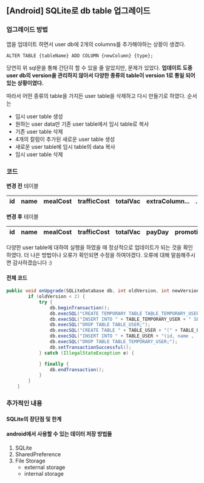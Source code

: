 ## [Android]  SQLite로 db table 업그레이드

### 업그레이드 방법

앱을 업데이트 하면서 user db에 2개의 columns를 추가해야하는 상황이 생겼다.
```
ALTER TABLE {tableName} ADD COLUMN {newColumn} {type};
```
당연히 위 sql문을 통해 간단히 할 수 있을 줄 알았지만, 문제가 있었다.
**업데이트 도중 user db의 version을 관리하지 않아서 다양한 종류의 table이 version 1로 통일 되어있는 상황이였다.**

따라서 어떤 종류의 table을 가지든 user table을 삭제하고 다시 만들기로 하였다.
순서는

- 임시 user table 생성
- 원하는 user data만 기존 user table에서 임시 table로 복사
- 기존 user table 삭제
- 4개의 칼럼이 추가된 새로운 user table 생성
- 새로운 user table에 임시 table의 data 복사
- 임시 user table 삭제


### 코드

**변경 전** 테이블

| id | name | mealCost | trafficCost | totalVac | extraColumn... | ... |
| :--- | :--- | :--- | :--- | :--- | :--- | :--- |
 
**변경 후** 테이블

| id | name | mealCost | trafficCost | totalVac | **payDay** | **promotionDay** |
| :--- | :--- | :--- | :--- | :--- | :--- | :--- |

다양한 user table에 대하여 실행을 하였을 때 정상적으로 업데이트가 되는 것을 확인하였다. 더 나은 방법이나
오류가 확인되면 수정을 하여야겠다. 오류에 대해 말씀해주시면 감사하겠습니다 :)


#### 전체 코드
```java
public void onUpgrade(SQLiteDatabase db, int oldVersion, int newVersion) {
        if (oldVersion < 2) {
            try {
                db.beginTransaction();
                db.execSQL("CREATE TEMPORARY TABLE TABLE_TEMPORARY_USER (" + TABLE_USER_COLUMNS_VER_1 + ");");
                db.execSQL("INSERT INTO " + TABLE_TEMPORARY_USER + " SELECT id, name ,  mealCost , trafficCost ,  totalVac FROM " + TABLE_USER + ";");
                db.execSQL("DROP TABLE TABLE_USER;");
                db.execSQL("CREATE TABLE " + TABLE_USER + "(" + TABLE_USER_COLUMNS_VER_2 + " );");
                db.execSQL("INSERT INTO " + TABLE_USER + "(id, name ,  mealCost , trafficCost ,  totalVac) SELECT * FROM " + TABLE_TEMPORARY_USER + ";");
                db.execSQL("DROP TABLE TABLE_TEMPORARY_USER;");
                db.setTransactionSuccessful();
            } catch (IllegalStateException e) {

            } finally {
                db.endTransaction();
            }
        }
    }
```

### 추가적인 내용
#### SQLite의 장단점 및 한계

#### android에서 사용할 수 있는 데이터 저장 방법들
1. SQLite
2. SharedPreference
3. File Storage
    - external storage
    - internal storage
